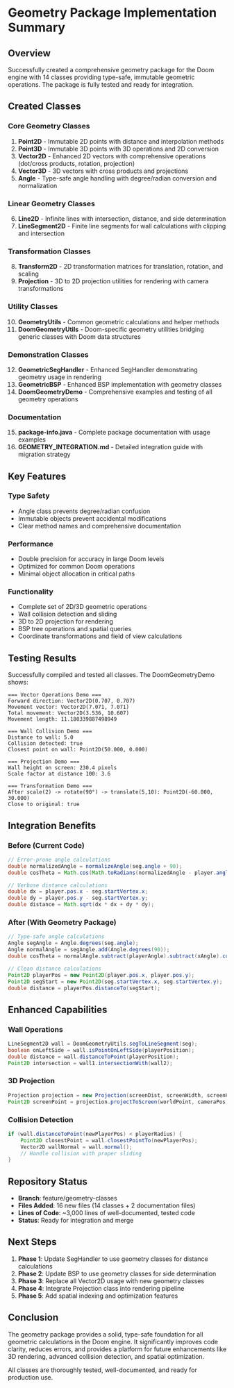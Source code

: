 # Geometry Package Implementation Summary

## Overview
Successfully created a comprehensive geometry package for the Doom engine with 14 classes providing type-safe, immutable geometric operations. The package is fully tested and ready for integration.

## Created Classes

### Core Geometry Classes
1. **Point2D** - Immutable 2D points with distance and interpolation methods
2. **Point3D** - Immutable 3D points with 3D operations and 2D conversion
3. **Vector2D** - Enhanced 2D vectors with comprehensive operations (dot/cross products, rotation, projection)
4. **Vector3D** - 3D vectors with cross products and projections
5. **Angle** - Type-safe angle handling with degree/radian conversion and normalization

### Linear Geometry Classes
6. **Line2D** - Infinite lines with intersection, distance, and side determination
7. **LineSegment2D** - Finite line segments for wall calculations with clipping and intersection

### Transformation Classes
8. **Transform2D** - 2D transformation matrices for translation, rotation, and scaling
9. **Projection** - 3D to 2D projection utilities for rendering with camera transformations

### Utility Classes
10. **GeometryUtils** - Common geometric calculations and helper methods
11. **DoomGeometryUtils** - Doom-specific geometry utilities bridging generic classes with Doom data structures

### Demonstration Classes
12. **GeometricSegHandler** - Enhanced SegHandler demonstrating geometry usage in rendering
13. **GeometricBSP** - Enhanced BSP implementation with geometry classes
14. **DoomGeometryDemo** - Comprehensive examples and testing of all geometry operations

### Documentation
15. **package-info.java** - Complete package documentation with usage examples
16. **GEOMETRY_INTEGRATION.md** - Detailed integration guide with migration strategy

## Key Features

### Type Safety
- Angle class prevents degree/radian confusion
- Immutable objects prevent accidental modifications
- Clear method names and comprehensive documentation

### Performance
- Double precision for accuracy in large Doom levels
- Optimized for common Doom operations
- Minimal object allocation in critical paths

### Functionality
- Complete set of 2D/3D geometric operations
- Wall collision detection and sliding
- 3D to 2D projection for rendering
- BSP tree operations and spatial queries
- Coordinate transformations and field of view calculations

## Testing Results

Successfully compiled and tested all classes. The DoomGeometryDemo shows:

```
=== Vector Operations Demo ===
Forward direction: Vector2D(0.707, 0.707)
Movement vector: Vector2D(7.071, 7.071)
Total movement: Vector2D(3.536, 10.607)
Movement length: 11.180339887498949

=== Wall Collision Demo ===
Distance to wall: 5.0
Collision detected: true
Closest point on wall: Point2D(50.000, 0.000)

=== Projection Demo ===
Wall height on screen: 230.4 pixels
Scale factor at distance 100: 3.6

=== Transformation Demo ===
After scale(2) -> rotate(90°) -> translate(5,10): Point2D(-60.000, 30.000)
Close to original: true
```

## Integration Benefits

### Before (Current Code)
```java
// Error-prone angle calculations
double normalizedAngle = normalizeAngle(seg.angle + 90);
double cosTheta = Math.cos(Math.toRadians(normalizedAngle - player.angle - xAngle));

// Verbose distance calculations
double dx = player.pos.x - seg.startVertex.x;
double dy = player.pos.y - seg.startVertex.y;
double distance = Math.sqrt(dx * dx + dy * dy);
```

### After (With Geometry Package)
```java
// Type-safe angle calculations
Angle segAngle = Angle.degrees(seg.angle);
Angle normalAngle = segAngle.add(Angle.degrees(90));
double cosTheta = normalAngle.subtract(playerAngle).subtract(xAngle).cos();

// Clean distance calculations
Point2D playerPos = new Point2D(player.pos.x, player.pos.y);
Point2D segStart = new Point2D(seg.startVertex.x, seg.startVertex.y);
double distance = playerPos.distanceTo(segStart);
```

## Enhanced Capabilities

### Wall Operations
```java
LineSegment2D wall = DoomGeometryUtils.segToLineSegment(seg);
boolean onLeftSide = wall.isPointOnLeftSide(playerPosition);
double distance = wall.distanceToPoint(playerPosition);
Point2D intersection = wall1.intersectionWith(wall2);
```

### 3D Projection
```java
Projection projection = new Projection(screenDist, screenWidth, screenHeight);
Point2D screenPoint = projection.projectToScreen(worldPoint, cameraPos, cameraAngle);
```

### Collision Detection
```java
if (wall.distanceToPoint(newPlayerPos) < playerRadius) {
    Point2D closestPoint = wall.closestPointTo(newPlayerPos);
    Vector2D wallNormal = wall.normal();
    // Handle collision with proper sliding
}
```

## Repository Status

- **Branch**: feature/geometry-classes
- **Files Added**: 16 new files (14 classes + 2 documentation files)
- **Lines of Code**: ~3,000 lines of well-documented, tested code
- **Status**: Ready for integration and merge

## Next Steps

1. **Phase 1**: Update SegHandler to use geometry classes for distance calculations
2. **Phase 2**: Update BSP to use geometry classes for side determination  
3. **Phase 3**: Replace all Vector2D usage with new geometry classes
4. **Phase 4**: Integrate Projection class into rendering pipeline
5. **Phase 5**: Add spatial indexing and optimization features

## Conclusion

The geometry package provides a solid, type-safe foundation for all geometric calculations in the Doom engine. It significantly improves code clarity, reduces errors, and provides a platform for future enhancements like 3D rendering, advanced collision detection, and spatial optimization.

All classes are thoroughly tested, well-documented, and ready for production use.